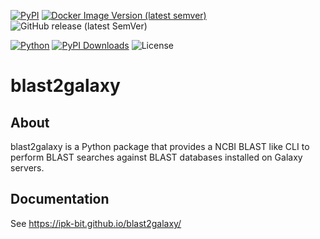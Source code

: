 [![PyPI](https://img.shields.io/pypi/v/blast2galaxy?color=blue&label=PyPI.org)](https://pypi.org/project/blast2galaxy/)
[![Docker Image Version (latest semver)](https://img.shields.io/docker/v/ipkbit/blast2galaxy?color=blue&label=DockerHub)](https://hub.docker.com/r/ipkbit/blast2galaxy)
![GitHub release (latest SemVer)](https://img.shields.io/github/v/release/IPK-BIT/blast2galaxy?color=blue&label=Github)



[![Python](https://img.shields.io/pypi/pyversions/blast2galaxy.svg?color=green)](https://badge.fury.io/py/blast2galaxy)
[![PyPI Downloads](https://img.shields.io/pypi/dm/blast2galaxy.svg?label=PyPI%20downloads)](https://pypi.org/project/blast2galaxy/)
![License](https://img.shields.io/github/license/IPK-BIT/divbrowse)


# blast2galaxy


## About
blast2galaxy is a Python package that provides a NCBI BLAST like CLI to perform BLAST searches against BLAST databases installed on Galaxy servers.

## Documentation

See https://ipk-bit.github.io/blast2galaxy/